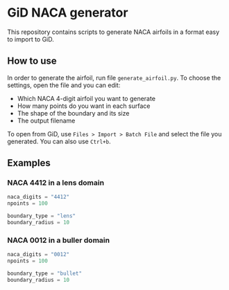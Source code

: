 # GiD NACA generator
This repository contains scripts to generate NACA airfoils in a format easy to import to GiD.

## How to use
In order to generate the airfoil, run file `generate_airfoil.py`. To choose the settings, open the file
and you can edit:
- Which NACA 4-digit airfoil you want to generate
- How many points do you want in each surface
- The shape of the boundary and its size
- The output filename

To open from GiD, use `Files > Import > Batch File` and select the file you generated. You can also use `Ctrl+b`.

## Examples
### NACA 4412 in a lens domain
```python
naca_digits = "4412"
npoints = 100

boundary_type = "lens"
boundary_radius = 10
```

### NACA 0012 in a buller domain
```python
naca_digits = "0012"
npoints = 100

boundary_type = "bullet"
boundary_radius = 10
```
